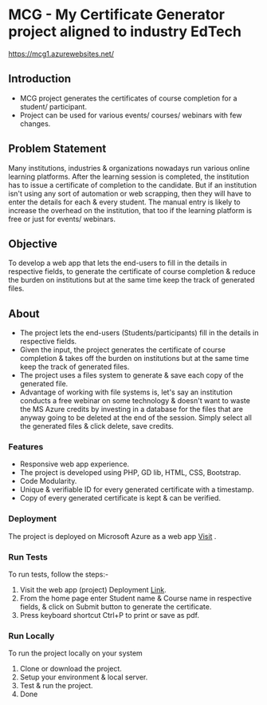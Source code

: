 # MCG - My Certificate Generator project aligned to industry EdTech

https://mcg1.azurewebsites.net/

## Introduction
- MCG project generates the certificates of course completion for a student/ participant.
- Project can be used for various events/ courses/ webinars with few changes.

## Problem Statement
Many institutions, industries & organizations nowadays run various online learning platforms. After the learning session is completed, the institution has to issue a certificate of completion to the candidate. But if an institution isn't using any sort of automation or web scrapping, then they will have to enter the details for each & every student. The manual entry is likely to increase the overhead on the institution, that too if the learning platform is free or just for events/ webinars.

## Objective
To develop a web app that lets the end-users to fill in the details in respective fields, to generate the certificate of course completion & reduce the burden on institutions but at the same time keep the track of generated files. 

## About
- The project lets the end-users (Students/participants) fill in the details in respective fields. 
- Given the input, the project generates the certificate of course completion & takes off the burden on institutions but at the same time keep the track of generated files.
- The project uses a files system to generate & save each copy of the generated file.
- Advantage of working with file systems is, let's say an institution conducts a free webinar on some technology & doesn't want to waste the MS Azure credits by investing in a database for the files that are anyway going to be deleted at the end of the session. Simply select all the generated files & click delete, save credits.

### Features 
- Responsive web app experience.
- The project is developed using PHP, GD lib, HTML, CSS, Bootstrap.
- Code Modularity.
- Unique & verifiable ID for every generated certificate with a timestamp.
- Copy of every generated certificate is kept & can be verified.

### Deployment
The project is deployed on Microsoft Azure as a web app [Visit](https://mcg1.azurewebsites.net "Web app link")
.

### Run Tests
To run tests, follow the steps:-
1. Visit the web app (project) Deployment [Link](https://mcg1.azurewebsites.net "Web app link").
2. From the home page enter Student name & Course name in respective fields, & click on Submit button to generate the certificate.
3. Press keyboard shortcut Ctrl+P to print or save as pdf.

### Run Locally
To run the project locally on your system
1. Clone or download the project. 
2. Setup your environment & local server.
3. Test & run the project.
4. Done 




